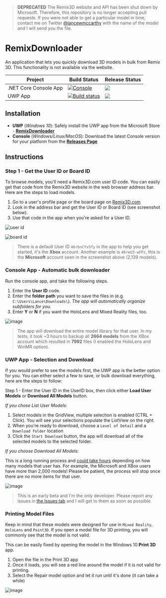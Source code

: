 > **DEPRECATED** The Remix3D website and API has been shut down by Microsoft. Therefore, this repository is no longer accepting pull requests. If you were not able to get a particular model in time, contact me on Twitter [@lancewmccarthy](https://www.twitter.com/lancewmccarthy) with the name of the model and I will send you the file.

# RemixDownloader
An application that lets you quickly download 3D models in bulk from Remix 3D. This functionality is not available via the website.


| Project  | Build Status | Release Status |
|----------|--------------| -------------- |
| .NET Core Console App | [![Console](https://dev.azure.com/lance/RemixDownloader/_apis/build/status/RemixDownloader%20Console)](https://dev.azure.com/lance/RemixDownloader/_build/latest?definitionId=22) | ![](https://vsrm.dev.azure.com/lance/_apis/public/Release/badge/1fb26b14-bf7c-446d-9ce2-f817fdc1756b/2/2) |
| UWP App | [![Build status](https://dev.azure.com/lance/RemixDownloader/_apis/build/status/RemixDownloader%20UWP)](https://dev.azure.com/lance/RemixDownloader/_build/latest?definitionId=23) | ![](https://vsrm.dev.azure.com/lance/_apis/public/Release/badge/1fb26b14-bf7c-446d-9ce2-f817fdc1756b/1/1) |

## Installation

- **UWP** (*Windows 10*): Safely install the UWP app from the Microsoft Store - <u>**[RemixDownloader](https://www.microsoft.com/store/apps/9NSQ8PJ89SJT)**</u>
- **Console** (*Windows/Linux/MacOS*): Download the latest Console version for your platform from the <u>**[Releases Page](https://github.com/LanceMcCarthy/RemixDownloader/releases)**</u>

## Instructions

### Step 1 - Get the User ID or Board ID

To browse models, you'll need a Remix3D.com user ID code. You can easily get that code from the Remix3D website in the web browser address bar. Here are the steps to load models.

1. Go to a user's profile page or the board page on [Remix3D.com](https://www.remix3d.com)
2. Look in the address bar and get the User ID or Board ID (see screenshot below).
3. Use that code in the app when you're asked for a User ID.

![user id](https://user-images.githubusercontent.com/3520532/61412729-9f80a300-a8b7-11e9-912f-c899c6889b0e.png)

![board id](https://user-images.githubusercontent.com/3520532/63898054-74649580-c9c5-11e9-95e8-c90d25bdfaa2.png)

> There is a default User ID `46rbnCYv5fy` in the app to help you get started, it's the **Xbox** account. Another example is `46reU3-wFPz`, this is the **Microsoft** account seen in the screenshot above (2,139 models).

### Console App - Automatic bulk downloader

Run the console app, and take the following steps. 

1. Enter the **User ID** code.
2. Enter the **folder path** you want to save the files in (e.g. `C:\Users\Lance\Downloads\`). *The app will automatically organize subfolders for you*.
3. Enter **Y** or **N** if you want the HoloLens and Mixed Reality files, too.


![image](https://dvlup.blob.core.windows.net/general-app-files/GIFs/Remix3DDownloaderConsoleBetter.gif)

> The app will download the entire model library for that user. In my tests, it took ~3 hours to backup all **2664 models** from the XBox account which resulted in **7992** files (I enabled the HoloLens and WinMR option).

### UWP App - Selection and Download


If you would prefer to see the models first, the UWP app is the better option for you. You can either select a few to save, or bulk download everything, here are the steps to follow:

Step 1 - Enter the User ID in the UserID box, then click either **Load User Models** or **Download All Models** button.

*If you chose List User Models:*

1. Select models in the GridView, multiple selection is enabled (CTRL + Click). You will see your selections populate the ListView on the right.
2. When you're ready to download, choose a `Level of Detail` and a `Download folder` location
3. Click the `Start Download` button, the app will download all of the selected models to the selected folder.

*If you choose Download All Models:*

This is a long running process and <u>could take hours</u> depending on how many models that user has. For example, the Microsoft and XBox users have more than 2,000 models! Please be patient, the process will stop once there are no more items for that user.

![image](https://user-images.githubusercontent.com/3520532/62094015-92fe3200-b249-11e9-8cc8-e5982308906b.png)


> This is an early beta and I'm the only developer. Please report any issues in <a href="https://github.com/LanceMcCarthy/RemixDownloader/issues" target="_blank">the Issues tab</a> and I will get to them as soon as possible.

### Printing Model Files

Keep in mind that these models were designed for use in `Mixed Reality`, `HoloLens` and `Paint3D`. If you open a model file for 3D printing, you will commonly see that the model is not valid. 

This can be easily fixed by opening the model in the Windows 10 **Print 3D** app. 

1. Open the file in the Print 3D app
2. Once it loads, you will see a red line around the model if it is not valid for printing. 
3. Select the Repair model option and let it run until it's done (it can take a while)

![image](https://user-images.githubusercontent.com/3520532/61412378-b7a3f280-a8b6-11e9-9018-477d593d993a.png)